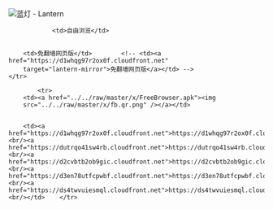 

<img src="../../raw/master/x/8e0a2b81.c82003be.LanternYellow2.png" alt="蓝灯 - Lantern"/>
<table>
    <tr>
                
                <td>自由浏览</td>
        
        
        <td>免翻墙网页版</td>        <!-- <td><a href="https://d1whqg97r2ox0f.cloudfront.net"
        target="lantern-mirror">免翻墙网页版</a></td> -->
    </tr>
    
            <tr>
        <td><a href="../../raw/master/x/FreeBrowser.apk"><img
        src="../../raw/master/x/fb.qr.png" /></a></td>

        
        <td><a href="https://d1whqg97r2ox0f.cloudfront.net">https://d1whqg97r2ox0f.cloudfront.net</a><br/><a href="https://dutrqo41sw4rb.cloudfront.net">https://dutrqo41sw4rb.cloudfront.net</a><br/><a href="https://d2cvbtb2ob9gic.cloudfront.net">https://d2cvbtb2ob9gic.cloudfront.net</a><br/><a href="https://d3en78utfcpwbf.cloudfront.net">https://d3en78utfcpwbf.cloudfront.net</a><br/><a href="https://ds4twvuiesmql.cloudfront.net">https://ds4twvuiesmql.cloudfront.net</a><br/></td>    </tr>
</table>
